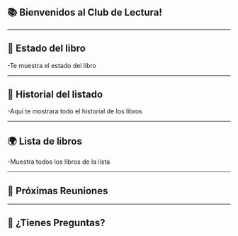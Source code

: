 ## 📚 **Bienvenidos al Club de Lectura!**

---

## 📖 **Estado del libro**

-Te muestra el estado del libro

---

## 📅 **Historial del listado**

-Aqui te mostrara todo el historial de los libros 

---

## 🌍 **Lista de libros**

-Muestra todos los libros de la lista

---

## 📌 **Próximas Reuniones**



---

## 💬 **¿Tienes Preguntas?**





